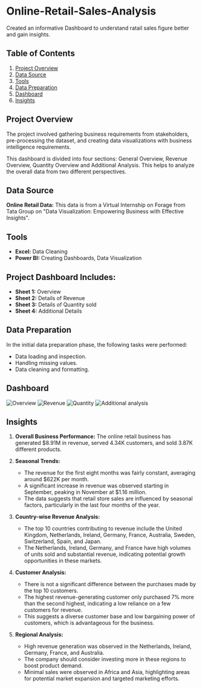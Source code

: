 # Online-Retail-Sales-Analysis

Created an informative Dashboard to understand ratail sales figure better and gain insights.

## Table of Contents

1. [Project Overview](#project-overview)
2. [Data Source](#data-source)
3. [Tools](#tools)
4. [Data Preparation](#data-preparation)
5. [Dashboard](#dashboard)
6. [Insights](#insights)

## Project Overview
The project involved gathering business requirements from stakeholders, pre-processing the dataset, and creating data visualizations with business intelligence requirements.

This dashboard is divided into four sections: General Overview, Revenue Overview, Quantity Overview and Additional Analysis. This helps to analyze the overall data from two different perspectives.

## Data Source
**Online Retail Data:** This data is from a Virtual Internship on Forage from Tata Group on "Data Visualization: Empowering Business with Effective Insights".

## Tools
- **Excel:** Data Cleaning
- **Power BI:** Creating Dashboards, Data Visualization

## Project Dashboard Includes:
- **Sheet 1:** Overview 
- **Sheet 2:** Details of Revenue
- **Sheet 3:** Details of Quantity sold
- **Sheet 4:** Additional Details

## Data Preparation
In the initial data preparation phase, the following tasks were performed:
- Data loading and inspection.
- Handling missing values.
- Data cleaning and formatting.

## Dashboard
![Overview](https://github.com/user-attachments/assets/f7c30086-36fc-48da-b1bf-ad0d93219cf6)
![Revenue](https://github.com/user-attachments/assets/446f80b1-e158-4752-a308-170d9ddad3e0)
![Quantity](https://github.com/user-attachments/assets/fb8f56d5-4dcb-4570-a7f8-5a2bd52c6380)
![Additional analysis](https://github.com/user-attachments/assets/21aad71d-d77c-4cbf-a9ca-b347806dfa95)

## Insights
1. **Overall Business Performance:** The online retail business has generated $8.91M in revenue, served 4.34K customers, and sold 3.87K different products.
   
2. **Seasonal Trends:** 
   - The revenue for the first eight months was fairly constant, averaging around $622K per month.
   - A significant increase in revenue was observed starting in September, peaking in November at $1.16 million.
   - The data suggests that retail store sales are influenced by seasonal factors, particularly in the last four months of the year.

3. **Country-wise Revenue Analysis:** 
   - The top 10 countries contributing to revenue include the United Kingdom, Netherlands, Ireland, Germany, France, Australia, Sweden, Switzerland, Spain, and Japan.
   - The Netherlands, Ireland, Germany, and France have high volumes of units sold and substantial revenue, indicating potential growth opportunities in these markets.

4. **Customer Analysis:** 
   - There is not a significant difference between the purchases made by the top 10 customers.
   - The highest revenue-generating customer only purchased 7% more than the second highest, indicating a low reliance on a few customers for revenue.
   - This suggests a diverse customer base and low bargaining power of customers, which is advantageous for the business.

5. **Regional Analysis:** 
   - High revenue generation was observed in the Netherlands, Ireland, Germany, France, and Australia.
   - The company should consider investing more in these regions to boost product demand.
   - Minimal sales were observed in Africa and Asia, highlighting areas for potential market expansion and targeted marketing efforts.
